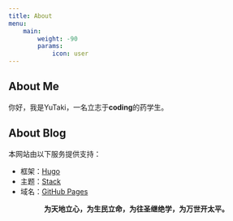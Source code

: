 ```yaml
---
title: About
menu:
    main: 
        weight: -90
        params:
            icon: user
---
```


## About Me
你好，我是YuTaki，一名立志于**coding**的药学生。

## About Blog
本网站由以下服务提供支持：
- 框架：[Hugo](https://gohugo.io/)
- 主题：[Stack](https://themes.gohugo.io/themes/hugo-theme-stack/)
- 域名：[GitHub Pages](https://pages.github.com/)

<p align = "center"><b>为天地立心，为生民立命，为往圣继绝学，为万世开太平。</b></p>